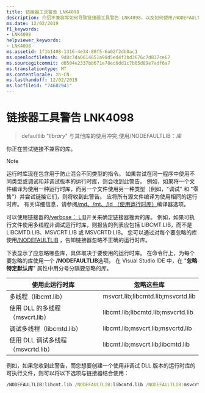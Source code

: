 ```yaml
---
title: 链接器工具警告 LNK4098
description: 介绍不兼容库如何导致链接器工具警告 LNK4098，以及如何使用/NODEFAULTLIB 修复此问题。
ms.date: 12/02/2019
f1_keywords:
- LNK4098
helpviewer_keywords:
- LNK4098
ms.assetid: 1f1b1408-1316-4e34-80f5-6a02f2db0ac1
ms.openlocfilehash: 9d0c7da0614651a98d5ed4f3bd3676c7d837ce67
ms.sourcegitcommit: d0504e2337bb671e78ec6dd1c7b05d89e7adf6a7
ms.translationtype: MT
ms.contentlocale: zh-CN
ms.lasthandoff: 12/02/2019
ms.locfileid: "74682941"
---
```

# <a name="linker-tools-warning-lnk4098"></a>链接器工具警告 LNK4098

> defaultlib "*library*" 与其他库的使用冲突;使用/NODEFAULTLIB：*库*

你正在尝试链接不兼容的库。

> [!NOTE]
> 运行时库现在包含用于防止混合不同类型的指令。 如果尝试在同一程序中使用不同类型或调试和非调试版本的运行时库，则会收到此警告。 例如，如果将一个文件编译为使用一种运行时库，而另一个文件使用另一种类型（例如，"调试" 和 "零售"）并尝试链接它们，则将收到此警告。 应将所有源文件编译为使用相同的运行时库。 有关详细信息，请参阅[/md、/mt、/ld （使用运行时库）](../../build/reference/md-mt-ld-use-run-time-library.md)编译器选项。

可以使用链接器的[/verbose： LIB](../../build/reference/verbose-print-progress-messages.md)开关来确定链接器搜索的库。 例如，如果可执行文件使用多线程非调试运行时库，则报告的列表应包括 LIBCMT.LIB，而不是 LIBCMTD.LIB、MSVCRT.LIB 或 MSVCRTD.LIB。 您可以通过对每个要忽略的库使用[/NODEFAULTLIB](../../build/reference/nodefaultlib-ignore-libraries.md) ，告知链接器忽略不正确的运行时库。

下表显示了应忽略哪些库，具体取决于要使用的运行时库。 在命令行上，为每个要忽略的库使用一个 **/NODEFAULTLIB**选项。 在 Visual Studio IDE 中，在 "**忽略特定默认库**" 属性中用分号分隔要忽略的库。

| 使用此运行时库 | 忽略这些库 |
|-----------------------------------|----------------------------|
| 多线程（libcmt.lib） | msvcrt.lib;libcmtd.lib;msvcrtd.lib |
| 使用 DLL 的多线程（msvcrt.lib） | libcmt.lib;libcmtd.lib;msvcrtd.lib |
| 调试多线程（libcmtd.lib） | libcmt.lib;msvcrt.lib;msvcrtd.lib |
| 使用 DLL 调试多线程（msvcrtd.lib） | libcmt.lib;msvcrt.lib;libcmtd.lib |

例如，如果您收到此警告，而您想要创建一个使用非调试 DLL 版本的运行时库的可执行文件，则可以将以下选项与链接器结合使用：

```cmd
/NODEFAULTLIB:libcmt.lib /NODEFAULTLIB:libcmtd.lib /NODEFAULTLIB:msvcrtd.lib
```
